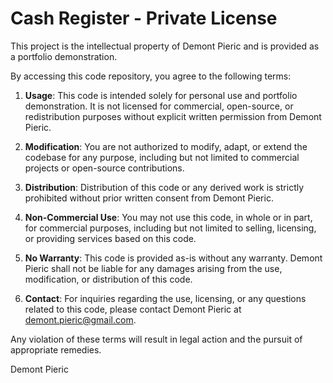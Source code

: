 Cash Register - Private License
================================

This project is the intellectual property of Demont Pieric and is provided as a portfolio demonstration.

By accessing this code repository, you agree to the following terms:

1. **Usage**: This code is intended solely for personal use and portfolio demonstration. It is not licensed for commercial, open-source, or redistribution purposes without explicit written permission from Demont Pieric.

2. **Modification**: You are not authorized to modify, adapt, or extend the codebase for any purpose, including but not limited to commercial projects or open-source contributions.

3. **Distribution**: Distribution of this code or any derived work is strictly prohibited without prior written consent from Demont Pieric.

4. **Non-Commercial Use**: You may not use this code, in whole or in part, for commercial purposes, including but not limited to selling, licensing, or providing services based on this code.

5. **No Warranty**: This code is provided as-is without any warranty. Demont Pieric shall not be liable for any damages arising from the use, modification, or distribution of this code.

6. **Contact**: For inquiries regarding the use, licensing, or any questions related to this code, please contact Demont Pieric at [demont.pieric@gmail.com](mailto:demont.pieric@gmail.com).

Any violation of these terms will result in legal action and the pursuit of appropriate remedies.

Demont Pieric
